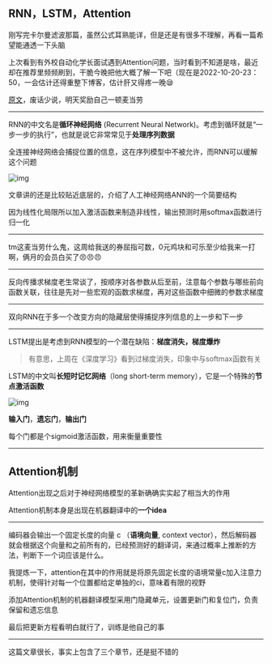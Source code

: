 



## RNN，LSTM，Attention           

刚写完卡尔曼滤波那篇，虽然公式耳熟能详，但是还是有很多不理解，再看一篇希望能通透一下头脑        

上次看到有外校自动化学长面试遇到Attention问题，当时看到不知道是啥，最近却在推荐里频频刷到，干脆今晚把他大概了解一下吧（现在是2022-10-20-23：50，一会估计还得重整下博客，估计肝又得疼一晚:sleepy:           

[原文](https://zhuanlan.zhihu.com/p/94659687)，废话少说，明天奖励自己一顿麦当劳            

--------

RNN的中文名是**循环神经网络** (Recurrent Neural Network)。考虑到循环就是“一步一步的执行”，也就是说它非常常见于**处理序列数据**            

全连接神经网络会捕捉位置的信息，这在序列模型中不被允许，而RNN可以缓解这个问题    

![img](https://pic1.zhimg.com/80/v2-11edf6004f4011966d1d1c48dc6a9b34_720w.webp)

文章讲的还是比较贴近底层的，介绍了人工神经网络ANN的一个简要结构          

因为线性化局限所以加入激活函数来制造非线性，输出预测时用softmax函数进行归一化   

--------

tm这麦当劳什么鬼，这周给我送的券屈指可数，0元鸡块和可乐至少给我来一打啊，俩月的会员白买了:angry::angry::angry:           

-----

反向传播求梯度老生常谈了，按顺序对各参数从后至前，注意每个参数与哪些前向函数关联，往往是先对一些宏观的函数求梯度，再对这些函数中细微的参数求梯度        

--------

双向RNN在于多一个改变方向的隐藏层使得捕捉序列信息的上一步和下一步            

---

LSTM提出是考虑到RNN模型的一个潜在缺陷：**梯度消失，梯度爆炸**           

> 有意思，上周在《深度学习》看到过梯度消失，印象中与softmax函数有关      

LSTM的中文叫**长短时记忆网络**（long short-term memory），它是一个特殊的**节点激活函数**         

![img](https://pic3.zhimg.com/80/v2-d56014b6ca6e988ca6c6371b3a87270e_720w.webp)                            

**输入门**，**遗忘门**，**输出门**            

每个门都是个sigmoid激活函数，用来衡量重要性         

-----

## Attention机制

Attention出现之后对于神经网络模型的革新确确实实起了相当大的作用       

Attention机制本身是出现在机器翻译中的**一个idea**         

---

编码器会输出一个固定长度的向量 c （**语境向量**, context vector），然后解码器就会根据这个向量和之前所有的，已经预测好的翻译词，来通过概率上推断的方法，判断下一个词应该是什么。        

我提炼一下，attention在其中的作用就是将原先固定长度的语境常量c加入注意力机制，使得针对每一个位置都给定单独的ci，意味着有限的视野       

添加Attention机制的机器翻译模型采用门隐藏单元，设置更新门和复位门，负责保留和遗忘信息          

最后把更新方程看明白就行了，训练是他自己的事      

---

这篇文章很长，事实上包含了三个章节，还是挺不错的      